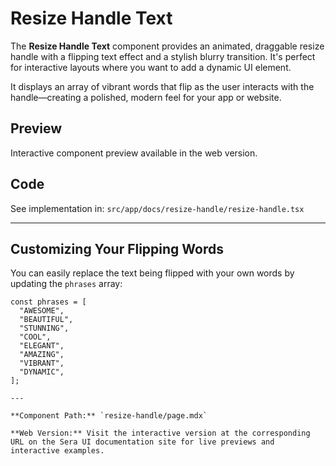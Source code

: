 # Resize Handle Text 

The **Resize Handle Text** component provides an animated, draggable resize handle with a flipping text effect and a stylish blurry transition. It's perfect for interactive layouts where you want to add a dynamic UI element.

It displays an array of vibrant words that flip as the user interacts with the handle—creating a polished, modern feel for your app or website.

## Preview

Interactive component preview available in the web version.

## Code

See implementation in: `src/app/docs/resize-handle/resize-handle.tsx`

---

## Customizing Your Flipping Words

You can easily replace the text being flipped with your own words by updating the `phrases` array:

```tsx
const phrases = [
  "AWESOME",
  "BEAUTIFUL",
  "STUNNING",
  "COOL",
  "ELEGANT",
  "AMAZING",
  "VIBRANT",
  "DYNAMIC",
];

---

**Component Path:** `resize-handle/page.mdx`

**Web Version:** Visit the interactive version at the corresponding URL on the Sera UI documentation site for live previews and interactive examples.
